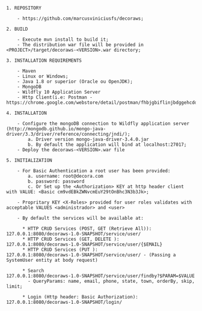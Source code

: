     1. REPOSITORY

        - https://github.com/marcusviniciusfs/decoraws;

    2. BUILD

        - Execute mvn install to build it;
        - The distribution war file will be provided in <PROJECT>/target/decoraws-<VERSION>.war directory;

    3. INSTALLATION REQUIREMENTS

        - Maven
        - Linux or Windows;
        - Java 1.8 or superior (Oracle ou OpenJDK);
        - MongoDB
        - Wildfly 10 Application Server
        - Http Client(i.e: Postman - https://chrome.google.com/webstore/detail/postman/fhbjgbiflinjbdggehcddcbncdddomop)

    4. INSTALLATION

        - Configure the mongoDB connection to Wildfly application server (http://mongodb.github.io/mongo-java-driver/3.3/driver/reference/connecting/jndi/);
            a. Driver version mongo-java-driver-3.4.0.jar
            b. By default the application will bind at localhost:27017;
        - Deploy the decoraws-<VERSION>.war file

    5. INITIALIZATION

        - For Basic Authentication a root user has been provided:
            a. username: root@decora.com
            b. password: password
            c. Or Set up the <Authorization> KEY at http header client with VALUE: <Basic cm9vdEBkZWNvcmEuY29tOnBhc3N3b3Jk>;

        - Propritary KEY <X-Roles> provided for user roles validates with acceptable VALUES <administrador> and <user>

        - By default the services will be available at:

          * HTTP CRUD Services (POST, GET (Retrieve All)):  127.0.0.1:8080/decoraws-1.0-SNAPSHOT/service/user/
          * HTTP CRUD Services (GET, DELETE ):              127.0.0.1:8080/decoraws-1.0-SNAPSHOT/service/user/{$EMAIL}
          * HTTP CRUD Services (PUT ):                      127.0.0.1:8080/decoraws-1.0-SNAPSHOT/service/user/ - (Passing a SystemUser entity at body request)

          * Search                                          127.0.0.1:8080/decoraws-1.0-SNAPSHOT/service/user/findby?$PARAM=$VALUE
            - QueryParams: name, email, phone, state, town, orderBy, skip, limit;

          * Login (Http header: Basic Authorization):       127.0.0.1:8080/decoraws-1.0-SNAPSHOT/login/